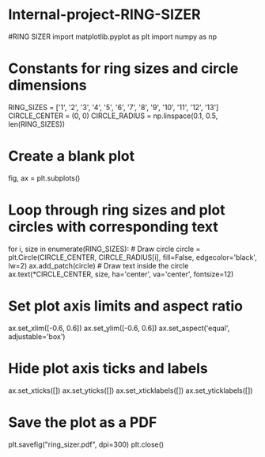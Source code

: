 # Internal-project-RING-SIZER
#RING SIZER 
import matplotlib.pyplot as plt
import numpy as np

# Constants for ring sizes and circle dimensions
RING_SIZES = ['1', '2', '3', '4', '5', '6', '7', '8', '9', '10', '11', '12', '13']
CIRCLE_CENTER = (0, 0)
CIRCLE_RADIUS = np.linspace(0.1, 0.5, len(RING_SIZES))

# Create a blank plot
fig, ax = plt.subplots()

# Loop through ring sizes and plot circles with corresponding text
for i, size in enumerate(RING_SIZES):
    # Draw circle
    circle = plt.Circle(CIRCLE_CENTER, CIRCLE_RADIUS[i], fill=False, edgecolor='black', lw=2)
    ax.add_patch(circle)
    # Draw text inside the circle
    ax.text(*CIRCLE_CENTER, size, ha='center', va='center', fontsize=12)

# Set plot axis limits and aspect ratio
ax.set_xlim([-0.6, 0.6])
ax.set_ylim([-0.6, 0.6])
ax.set_aspect('equal', adjustable='box')

# Hide plot axis ticks and labels
ax.set_xticks([])
ax.set_yticks([])
ax.set_xticklabels([])
ax.set_yticklabels([])

# Save the plot as a PDF
plt.savefig("ring_sizer.pdf", dpi=300)
plt.close()
